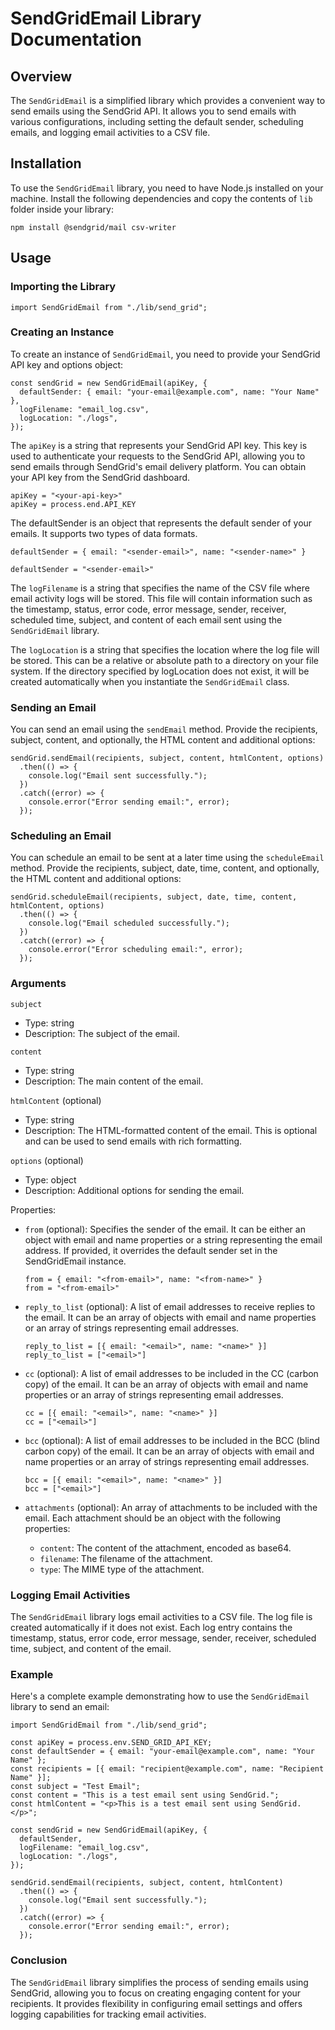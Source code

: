 # SendGridEmail Library Documentation

## Overview
The `SendGridEmail` is a simplified library which provides a convenient way to send emails using the SendGrid API. It allows you to send emails with various configurations, including setting the default sender, scheduling emails, and logging email activities to a CSV file.

## Installation
To use the `SendGridEmail` library, you need to have Node.js installed on your machine. Install the following dependencies and copy the contents of `lib` folder inside your library:
```
npm install @sendgrid/mail csv-writer
```

## Usage

### Importing the Library
```
import SendGridEmail from "./lib/send_grid";
```
### Creating an Instance
To create an instance of `SendGridEmail`, you need to provide your SendGrid API key and options object:
```
const sendGrid = new SendGridEmail(apiKey, {
  defaultSender: { email: "your-email@example.com", name: "Your Name" },
  logFilename: "email_log.csv",
  logLocation: "./logs",
});
```
The `apiKey` is a string that represents your SendGrid API key. This key is used to authenticate your requests to the SendGrid API, allowing you to send emails through SendGrid's email delivery platform. You can obtain your API key from the SendGrid dashboard.
```
apiKey = "<your-api-key>"
apiKey = process.end.API_KEY
```
The defaultSender is an object that represents the default sender of your emails. It supports two types of data formats.
```
defaultSender = { email: "<sender-email>", name: "<sender-name>" }
```
```
defaultSender = "<sender-email>"
```
The `logFilename` is a string that specifies the name of the CSV file where email activity logs will be stored. This file will contain information such as the timestamp, status, error code, error message, sender, receiver, scheduled time, subject, and content of each email sent using the `SendGridEmail` library.

The `logLocation` is a string that specifies the location where the log file will be stored. This can be a relative or absolute path to a directory on your file system. If the directory specified by logLocation does not exist, it will be created automatically when you instantiate the `SendGridEmail` class.

### Sending an Email
You can send an email using the `sendEmail` method. Provide the recipients, subject, content, and optionally, the HTML content and additional options:
```
sendGrid.sendEmail(recipients, subject, content, htmlContent, options)
  .then(() => {
    console.log("Email sent successfully.");
  })
  .catch((error) => {
    console.error("Error sending email:", error);
  });
```

### Scheduling an Email
You can schedule an email to be sent at a later time using the `scheduleEmail` method. Provide the recipients, subject, date, time, content, and optionally, the HTML content and additional options:
```
sendGrid.scheduleEmail(recipients, subject, date, time, content, htmlContent, options)
  .then(() => {
    console.log("Email scheduled successfully.");
  })
  .catch((error) => {
    console.error("Error scheduling email:", error);
  });
```

### Arguments
`subject`
- Type: string
- Description: The subject of the email.

`content`
- Type: string
- Description: The main content of the email.

`htmlContent` (optional)
- Type: string
- Description: The HTML-formatted content of the email. This is optional and can be used to send emails with rich formatting.

`options` (optional)
- Type: object
- Description: Additional options for sending the email.

Properties:
- `from` (optional): Specifies the sender of the email. It can be either an object with email and name properties or a string representing the email address. If provided, it overrides the default sender set in the SendGridEmail instance.
  ```
  from = { email: "<from-email>", name: "<from-name>" }
  from = "<from-email>"
  ```

- `reply_to_list` (optional): A list of email addresses to receive replies to the email. It can be an array of objects with email and name properties or an array of strings representing email addresses.
  ```
  reply_to_list = [{ email: "<email>", name: "<name>" }]
  reply_to_list = ["<email>"]
  ```

- `cc` (optional): A list of email addresses to be included in the CC (carbon copy) of the email. It can be an array of objects with email and name properties or an array of strings representing email addresses.
  ```
  cc = [{ email: "<email>", name: "<name>" }]
  cc = ["<email>"]
  ```

- `bcc` (optional): A list of email addresses to be included in the BCC (blind carbon copy) of the email. It can be an array of objects with email and name properties or an array of strings representing email addresses.
  ```
  bcc = [{ email: "<email>", name: "<name>" }]
  bcc = ["<email>"]
  ```

- `attachments` (optional): An array of attachments to be included with the email. Each attachment should be an object with the following properties:
  - `content`: The content of the attachment, encoded as base64.
  - `filename`: The filename of the attachment.
  - `type`: The MIME type of the attachment.

### Logging Email Activities
The `SendGridEmail` library logs email activities to a CSV file. The log file is created automatically if it does not exist. Each log entry contains the timestamp, status, error code, error message, sender, receiver, scheduled time, subject, and content of the email.

### Example
Here's a complete example demonstrating how to use the `SendGridEmail` library to send an email:
```
import SendGridEmail from "./lib/send_grid";

const apiKey = process.env.SEND_GRID_API_KEY;
const defaultSender = { email: "your-email@example.com", name: "Your Name" };
const recipients = [{ email: "recipient@example.com", name: "Recipient Name" }];
const subject = "Test Email";
const content = "This is a test email sent using SendGrid.";
const htmlContent = "<p>This is a test email sent using SendGrid.</p>";

const sendGrid = new SendGridEmail(apiKey, {
  defaultSender,
  logFilename: "email_log.csv",
  logLocation: "./logs",
});

sendGrid.sendEmail(recipients, subject, content, htmlContent)
  .then(() => {
    console.log("Email sent successfully.");
  })
  .catch((error) => {
    console.error("Error sending email:", error);
  });
```

### Conclusion
The `SendGridEmail` library simplifies the process of sending emails using SendGrid, allowing you to focus on creating engaging content for your recipients. It provides flexibility in configuring email settings and offers logging capabilities for tracking email activities.

